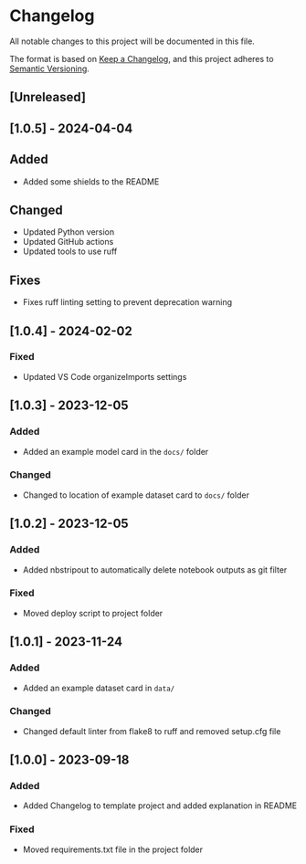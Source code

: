 # Changelog

All notable changes to this project will be documented in this file.

The format is based on [Keep a Changelog](https://keepachangelog.com/en/1.0.0/),
and this project adheres to [Semantic Versioning](https://semver.org/spec/v2.0.0.html).

## [Unreleased]

## [1.0.5] - 2024-04-04

## Added
- Added some shields to the README

## Changed
- Updated Python version
- Updated GitHub actions
- Updated tools to use ruff

## Fixes
- Fixes ruff linting setting to prevent deprecation warning

## [1.0.4] - 2024-02-02

### Fixed
- Updated VS Code organizeImports settings

## [1.0.3] - 2023-12-05

### Added
- Added an example model card in the `docs/` folder

### Changed
- Changed to location of example dataset card to `docs/` folder

## [1.0.2] - 2023-12-05

### Added
- Added nbstripout to automatically delete notebook outputs as git filter

### Fixed
- Moved deploy script to project folder

## [1.0.1] - 2023-11-24

### Added
- Added an example dataset card in `data/`

### Changed
- Changed default linter from flake8 to ruff and removed setup.cfg file

## [1.0.0] - 2023-09-18

### Added
- Added Changelog to template project and added explanation in README

### Fixed
- Moved requirements.txt file in the project folder
